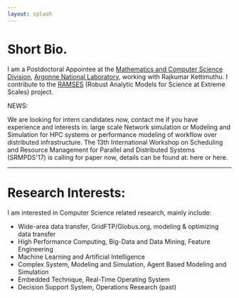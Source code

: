 ```yaml
---
layout: splash
---
```


# Short Bio.

I am a Postdoctoral Appointee at the [Mathematics and Computer Science Division](http://mcs.anl.gov/), [Argonne National Laboratory](http://www.anl.gov/), working with Rajkumar Kettimuthu. I contribute to the [RAMSES](https://ramsesproject.github.io) (Robust Analytic Models for Science at Extreme Scales) project. 

NEWS: 

We are looking for intern candidates now, contact me if you have experience and interests in: large scale Network simulation or Modeling and Simulation for HPC systems or performance modeling of workflow over distributed infrastructure.
The 13th International Workshop on Scheduling and Resource Management for Parallel and Distributed Systems (SRMPDS'17) is calling for paper now, details can be found at: here or here.

---
# Research Interests:

I am interested in Computer Science related research, mainly include:

* Wide-area data transfer, GridFTP/Globus.org, modeling & optimizing data transfer 
* High Performance Computing, Big-Data and Data Mining, Feature Engineering
* Machine Learning and Artificial Intelligence
* Complex System, Modeling and Simulation, Agent Based Modeling and Simulation
* Embedded Technique, Real-Time Operating System
* Decision Support System, Operations Research (past)

